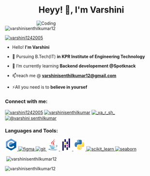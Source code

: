 <h1 align="center">Heyy! 👋, I'm Varshini</h1>
<img align="right" alt="Coding" width="400" src="https://i.pinimg.com/originals/e7/26/c7/e726c74ac081eed50feee1433d12c998.gif">

<p align="left"> <img src="https://komarev.com/ghpvc/?username=varshinisenthilkumar12&label=Profile%20views&color=0e75b6&style=flat" alt="varshinisenthilkumar12" /> </p>

<p align="left"> <a href="https://twitter.com/varshini1242005" target="blank"><img src="https://img.shields.io/twitter/follow/varshini1242005?logo=twitter&style=for-the-badge" alt="varshini1242005" /></a> </p>

- Hello! **I'm Varshini**

- 📖 Pursuing B.Tech(IT) **in KPR Institute of Engineering Technology**

- 🌱 I’m currently learning **Backend developement @Spotknack**

- 📫reach me @ **varshinisenthilkumar12@gmail.com**

- ⚡All you need is to **believe in yoursef**

<h3 align="left">Connect with me:</h3>
<p align="left">
<a href="https://twitter.com/varshini1242005" target="blank"><img align="center" src="https://raw.githubusercontent.com/rahuldkjain/github-profile-readme-generator/master/src/images/icons/Social/twitter.svg" alt="varshini1242005" height="30" width="40" /></a>
<a href="https://linkedin.com/in/varshinisenthilkumar" target="blank"><img align="center" src="https://raw.githubusercontent.com/rahuldkjain/github-profile-readme-generator/master/src/images/icons/Social/linked-in-alt.svg" alt="varshinisenthilkumar" height="30" width="40" /></a>
<a href="https://instagram.com/_va_r_sh_" target="blank"><img align="center" src="https://raw.githubusercontent.com/rahuldkjain/github-profile-readme-generator/master/src/images/icons/Social/instagram.svg" alt="_va_r_sh_" height="30" width="40" /></a>
<a href="https://medium.com/@varshini senthilkumar" target="blank"><img align="center" src="https://raw.githubusercontent.com/rahuldkjain/github-profile-readme-generator/master/src/images/icons/Social/medium.svg" alt="@varshini senthilkumar" height="30" width="40" /></a>
</p>

<h3 align="left">Languages and Tools:</h3>
<p align="left"> <a href="https://www.cprogramming.com/" target="_blank" rel="noreferrer"> <img src="https://raw.githubusercontent.com/devicons/devicon/master/icons/c/c-original.svg" alt="c" width="40" height="40"/> </a> <a href="https://www.figma.com/" target="_blank" rel="noreferrer"> <img src="https://www.vectorlogo.zone/logos/figma/figma-icon.svg" alt="figma" width="40" height="40"/> </a> <a href="https://git-scm.com/" target="_blank" rel="noreferrer"> <img src="https://www.vectorlogo.zone/logos/git-scm/git-scm-icon.svg" alt="git" width="40" height="40"/> </a> <a href="https://www.java.com" target="_blank" rel="noreferrer"> <img src="https://raw.githubusercontent.com/devicons/devicon/master/icons/java/java-original.svg" alt="java" width="40" height="40"/> </a> <a href="https://pandas.pydata.org/" target="_blank" rel="noreferrer"> <img src="https://raw.githubusercontent.com/devicons/devicon/2ae2a900d2f041da66e950e4d48052658d850630/icons/pandas/pandas-original.svg" alt="pandas" width="40" height="40"/> </a> <a href="https://www.python.org" target="_blank" rel="noreferrer"> <img src="https://raw.githubusercontent.com/devicons/devicon/master/icons/python/python-original.svg" alt="python" width="40" height="40"/> </a> <a href="https://scikit-learn.org/" target="_blank" rel="noreferrer"> <img src="https://upload.wikimedia.org/wikipedia/commons/0/05/Scikit_learn_logo_small.svg" alt="scikit_learn" width="40" height="40"/> </a> <a href="https://seaborn.pydata.org/" target="_blank" rel="noreferrer"> <img src="https://seaborn.pydata.org/_images/logo-mark-lightbg.svg" alt="seaborn" width="40" height="40"/> </a> </p>

<p>&nbsp;<img align="center" src="https://github-readme-stats.vercel.app/api?username=varshinisenthilkumar12&show_icons=true&locale=en" alt="varshinisenthilkumar12" /></p>

<p><img align="center" src="https://github-readme-streak-stats.herokuapp.com/?user=varshinisenthilkumar12&" alt="varshinisenthilkumar12" /></p>
